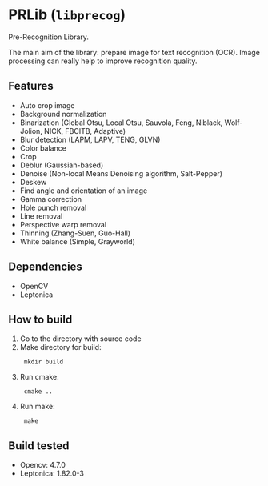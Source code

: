 # PRLib (`libprecog`)

Pre-Recognition Library.

The main aim of the library: prepare image for text recognition (OCR).
Image processing can really help to improve recognition quality.

## Features

* Auto crop image
* Background normalization
* Binarization (Global Otsu, Local Otsu, Sauvola, Feng, Niblack, Wolf-Jolion, NICK, FBCITB, Adaptive)
* Blur detection (LAPM, LAPV, TENG, GLVN)
* Color balance
* Crop
* Deblur (Gaussian-based)
* Denoise (Non-local Means Denoising algorithm, Salt-Pepper)
* Deskew
* Find angle and orientation of an image
* Gamma correction
* Hole punch removal
* Line removal
* Perspective warp removal
* Thinning (Zhang-Suen, Guo-Hall)
* White balance (Simple, Grayworld)

## Dependencies

* OpenCV
* Leptonica

## How to build

1) Go to the directory with source code
2) Make directory for build:
   ```shell
    mkdir build
   ```
3) Run cmake:
   ```shell
    cmake ..
   ```    
4) Run make:
   ```shell
    make
   ```    

## Build tested

- Opencv: 4.7.0
- Leptonica: 1.82.0-3
